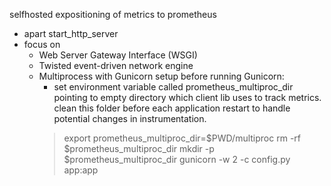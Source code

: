 selfhosted expositioning of metrics to prometheus 
- apart start_http_server
- focus on
    - Web Server Gateway Interface (WSGI)
    - Twisted event-driven network engine
    - Multiprocess with Gunicorn
        setup before running Gunicorn:
        - set environment variable called prometheus_multiproc_dir pointing to empty directory which client lib  uses to track metrics. clean this folder before each application restart to handle potential changes in instrumentation.
        > export prometheus_multiproc_dir=$PWD/multiproc
        > rm -rf $prometheus_multiproc_dir
        > mkdir -p $prometheus_multiproc_dir
        > gunicorn -w 2 -c config.py app:app
